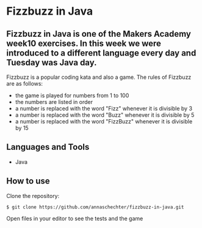 Fizzbuzz in Java
================
Fizzbuzz in Java is one of the Makers Academy week10 exercises. In this week we were introduced to a different language every day and Tuesday was Java day.
-------------
Fizzbuzz is a popular coding kata and also a game. The rules of Fizzbuzz are as follows:
* the game is played for numbers from 1 to 100
* the numbers are listed in order
* a number is replaced with the word "Fizz" whenever it is divisible by 3 
* a number is replaced with the word "Buzz" whenever it is divisible by 5
* a number is replaced with the word "FizzBuzz" whenever it is divisible by 15

Languages and Tools
-------------------
* Java

How to use
----------
Clone the repository:
```
$ git clone https://github.com/annaschechter/fizzbuzz-in-java.git
```
Open files in your editor to see the tests and the game
